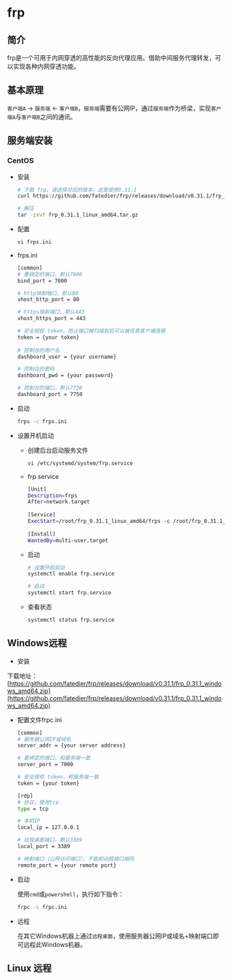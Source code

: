 # frp

## 简介
frp是一个可用于内网穿透的高性能的反向代理应用。借助中间服务代理转发，可以实现各种内网穿透功能。

## 基本原理

`客户端A` -> `服务端` <- `客户端B`，`服务端`需要有公网IP，通过`服务端`作为桥梁，实现`客户端A`与`客户端B`之间的通讯。

## 服务端安装

### CentOS

- 安装

  ```bash
  # 下载 frp，请选择对应的版本，这里使用0.31.1
  curl https://github.com/fatedier/frp/releases/download/v0.31.1/frp_0.31.1_linux_amd64.tar.gz

  # 解压
  tar -zxvf frp_0.31.1_linux_amd64.tar.gz
  ```

- 配置

  ```bash
  vi frps.ini
  ```

- frps.ini

  ```bash
  [common]
  # 要绑定的端口，默认7000
  bind_port = 7000
  
  # http映射端口，默认80
  vhost_http_port = 80
  
  # https映射端口，默认443
  vhost_https_port = 443
  
  # 安全授权 token，防止端口被扫描到后可以被任意客户端连接
  token = {your token} 
   
  # 控制台的用户名
  dashboard_user = {your username}
  
  # 控制台的密码
  dashboard_pwd = {your password}
  
  # 控制台的端口，默认7750
  dashboard_port = 7750
  ```
- 启动

  ```bash
  frps -c frps.ini
  ```

- 设置开机启动

  - 创建后台启动服务文件

    ```bash
    vi /etc/systemd/system/frp.service
    ```

  - frp.service
  
    ```bash
    [Unit]
    Description=frps
    After=network.target
     
    [Service]
    ExecStart=/root/frp_0.31.1_linux_amd64/frps -c /root/frp_0.31.1_linux_amd64/frps.ini
     
    [Install]
    WantedBy=multi-user.target
    ```
  - 启动
  
    ```bash
    # 设置开启启动
    systemctl enable frp.service
  
    # 启动
    systemctl start frp.service
    ```
    
  - 查看状态
  
    ```bash
    systemctl status frp.service
    ```

## Windows远程

- 安装

下载地址：[https://github.com/fatedier/frp/releases/download/v0.31.1/frp_0.31.1_windows_amd64.zip](https://github.com/fatedier/frp/releases/download/v0.31.1/frp_0.31.1_windows_amd64.zip)

- 配置文件frpc.ini

  ```bash
  [common]
  # 服务器公网IP或域名 
  server_addr = {your server address}
  
  # 要绑定的端口，和服务端一致
  server_port = 7000
  
  # 安全授权 token，和服务端一致
  token = {your token}

  [rdp]
  # 协议，使用tcp
  type = tcp
  
  # 本机IP
  local_ip = 127.0.0.1
  
  # 远程桌面端口，默认3389
  local_port = 3389
  
  # 映射端口（公网访问端口），不能和远程端口相同
  remote_port = {your remote port}
  ```
  
- 启动

  使用`cmd`或`powershell`，执行如下指令：
  
  ```bash
  frpc -c frpc.ini
  ```

- 远程

  在其它Windows机器上通过`远程桌面`，使用服务器公网IP或域名+映射端口即可远程此Windows机器。
  
## Linux 远程

